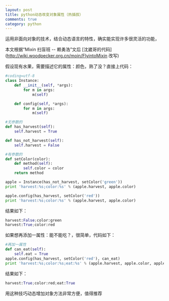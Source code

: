 ```yaml
---
layout: post
title: python动态改变对象属性（热插拔）
comments: true
category: python
---
```


运用非面向对象的技术，结合动态语言的特性，确实能实现许多很灵活的功能，

本文根据“Mixin 扫盲班 -- 赖勇浩”文后 [沈崴哥的代码](http://wiki.woodpecker.org.cn/moin/FlyintoMixin 改写)

假设现有水果，需要描述它的属性：颜色，熟了没？直接上代码：

```python
#coding=utf-8
class Instance:
    def __init__(self, *args):
        for m in args:
            m(self)

    def config(self, *args):
        for m in args:
            m(self)

#无参数的
def has_harvest(self):
    self.harvest = True

def has_not_harvest(self):
    self.harvest = False

#有参数的
def setColor(color):
    def method(self):
        self.color = color
    return method

apple = Instance(has_not_harvest, setColor('green'))
print 'harvest:%s;color:%s' % (apple.harvest, apple.color)

apple.config(has_harvest, setColor('red'))
print 'harvest:%s;color:%s' % (apple.harvest, apple.color)
```

结果如下：

```python
harvest:False;color:green
harvest:True;color:red
```

如果想再添加一属性：能不能吃？，很简单，代码如下：

```python
#再加一属性
def can_eat(self):
    self.eat = True
apple.config(has_harvest, setColor('red'), can_eat)
print 'harvest:%s;color:%s;eat:%s' % (apple.harvest, apple.color, apple.eat)
```

结果如下：

```python
harvest:True;color:red;eat:True
```

用这种技巧动态增加对象方法非常方便，值得推荐
